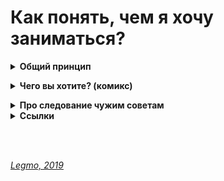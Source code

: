 # Как понять, чем я хочу заниматься? #

<details><summary><b>Общий принцип</b></summary><p>  
С моей точки зрения общий принцип такой: находишь занятие, которое нравится тебе настолько, что готов заниматься им бесплатно. И занимаешься.

Как работает:
- чтоб получать деньги надо стать мастером
- чтоб стать мастером надо потратиь на эту сферу намного больше времени, чем другие люди. Тебя зовут на вечеринку, а ты такой - "Не, я посижу отлажу программу (поиграю на гитаре, порисую...)". И так раз за разом. Потом колочество перейдёт в качество, и ты станешь крутым специалистом в данном деле.
- если ты птыаешься заниматься тем, чего не любишь - ты просто не сможешь заставить себя тратить нужное количество времени. Никак не выйдет. Надо, чтоб эта деятельность была как компьютерная игра для подростка - надо бы спать (домой, в кино...), но очень хочется пройти этот уровень (поправить баг, сверстать страницу, дорисовать иллюстрацию...)
- ну, и полезно любить свое дело, потому что люди будут это чувствовать (данную штуку невозможно подделать). А к тем кто любит своё1 дело - обращаются чаще и охотнее.

<br></p></details>


<details><summary><b>Чего вы хотите? (комикс)</b></summary><p>  

![](https://raw.githubusercontent.com/Legmo/notes/master/Pic/destination_1.jpg)
![](https://raw.githubusercontent.com/Legmo/notes/master/Pic/destination_2.jpg)
![](https://raw.githubusercontent.com/Legmo/notes/master/Pic/destination_3.jpg)
![](https://raw.githubusercontent.com/Legmo/notes/master/Pic/destination_4.jpg)
![](https://raw.githubusercontent.com/Legmo/notes/master/Pic/destination_5.jpg)
![](https://raw.githubusercontent.com/Legmo/notes/master/Pic/destination_6.jpg)
![](https://raw.githubusercontent.com/Legmo/notes/master/Pic/destination_7.jpg)
![](https://raw.githubusercontent.com/Legmo/notes/master/Pic/destination_8.jpg)

<br></p></details>

<details><summary><b>Про следование чужим советам</b></summary><p>  
![](https://raw.githubusercontent.com/Legmo/notes/master/Pic/Quotes.jpg) 
<br></p></details>

<details><summary><b>Ссылки</b></summary><p>  

- [Пирог И - Анализ Предназначения Человека](https://www.ivanpirog.com/posts/analiz-prednaznacheniya-cheloveka/)
- [YouTube. Резанова Л - Поиск призвания: 5 выводов, которые сохранят 10 лет вашей жизни](https://www.youtube.com/watch?v=HJbI0jlOpwQ)
- [YouTube. Джобс С - Стив Джопс. Как понять, что ты хочешь действительно (Лекция в Стэнфордском университете, 2005)](https://www.youtube.com/watch?v=rd-0D8LHSTc)

<br></p></details>

<br> 
<br> 

*[Legmo, 2019](https://github.com/Legmo/notes/)*
